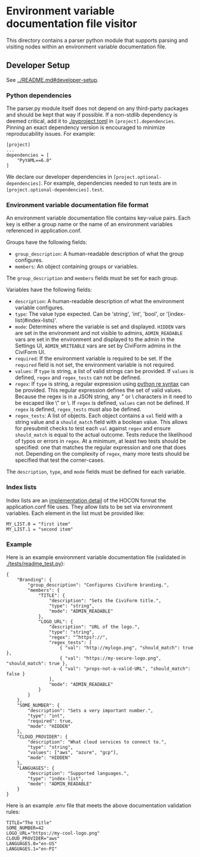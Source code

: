 # Environment variable documentation file visitor

This directory contains a parser python module that supports parsing and
visiting nodes within an environment variable documentation file.

## Developer Setup

See [../README.md#developer-setup](../README.md#developer-setup).

### Python dependencies

The parser.py module itself does not depend on any third-party packages and
should be kept that way if possible. If a non-stdlib dependency is deemed
critical, add it to [./pyproject.toml](./pyproject.toml) in
`[project].dependencies`. Pinning an exact dependency version is encouraged to
minimize reproducability issues. For example:

```
[project]
...
dependencies = [
    "PyYAML==6.0"
]
```

We declare our developer dependencies in `[project.optional-dependencies]`. For
example, dependencies needed to run tests are in
`[project.optional-dependencies].test`.

### Environment variable documentation file format

An environment variable documentation file contains key-value pairs. Each key
is either a group name or the name of an environment variables referenced in
application.conf.

Groups have the following fields:

- `group_description`: A human-readable description of what the group
  configures.
- `members`: An object containing groups or variables.

The `group_description` and `members` fields must be set for each group.

Variables have the following fields:

- `description`: A human-readable description of what the environment variable
  configures.
- `type`: The value type expected. Can be 'string', 'int', 'bool', or
  '[index-list(#index-lists)'.
- `mode`: Determines where the variable is set and displayed. `HIDDEN` vars are
  set in the environment and not visible to admins, `ADMIN_READABLE` vars are set
  in the environment and displayed to the admin in the Settings UI, `ADMIN_WRITEABLE`
  vars are set by CiviForm admins in the CiviForm UI.
- `required`: If the environment variable is required to be set. If the
  `required` field is not set, the environment variable is not required.
- `values`: If `type` is string, a list of valid strings can be provided. If
  `values` is defined, `regex` and `regex_tests` can not be defined.
- `regex`: If `type` is string, a regular expression using [python re
  syntax](https://docs.python.org/3/library/re.html#regular-expression-syntax)
  can be provided. This regular expression defines the set of valid values.
  Because the regex is in a JSON string, any " or \ characters in it need to be
  escaped like \\" or \\\. If `regex` is defined, `values` can not be defined.
  If `regex` is defined, `regex_tests` must also be defined.
- `regex_tests`: A list of objects. Each object contains a `val` field with a
  string value and a `should_match` field with a boolean value. This allows for
  presubmit checks to test each `val` against `regex` and ensure `should_match`
  is equal to the actual outcome. Tests reduce the likelihood of typos or
  errors in `regex`. At a minimum, at least two tests should be specified: one
  that matches the regular expression and one that does not. Depending on the
  complexity of `regex`, many more tests should be specified that test the
  corner-cases.

The `description`, `type`, and `mode` fields must be defined for each variable.

### Index lists

Index lists are an [implementation
detail](https://github.com/lightbend/config/blob/main/HOCON.md#conversion-of-numerically-indexed-objects-to-arrays)
of the HOCON format the application.conf file uses. They allow lists to be set
via environment variables. Each element in the list must be provided like:

```
MY_LIST.0 = "first item"
MY_LIST.1 = "second item"
```

### Example

Here is an example environment variable documentation file (validated in
[./tests/readme_test.py](./tests/readme_test.py)):

```env-var-docs-file-example
{
    "Branding": {
        "group_description": "Configures CiviForm branding.",
        "members": {
            "TITLE": {
                "description": "Sets the CiviForm title.",
                "type": "string",
                "mode": "ADMIN_READABLE"
            },
            "LOGO_URL": {
                "description": "URL of the logo.",
                "type": "string",
                "regex": "^https?://",
                "regex_tests": [
                    { "val": "http://mylogo.png", "should_match": true },
                    { "val": "https://my-secure-logo.png", "should_match": true },
                    { "val": "props-not-a-valid-URL", "should_match": false }
                ],
                "mode": "ADMIN_READABLE"
            }
        }
    },
    "SOME_NUMBER": {
        "description": "Sets a very important number.",
        "type": "int",
        "required": true,
        "mode": "HIDDEN"
    },
    "CLOUD_PROVIDER": {
        "description": "What cloud services to connect to.",
        "type": "string",
        "values": ["aws", "azure", "gcp"],
        "mode": "HIDDEN"
    },
    "LANGUAGES": {
        "description": "Supported languages.",
        "type": "index-list",
        "mode": "ADMIN_READABLE"
    }
}
```

Here is an example .env file that meets the above documentation validation rules:

```
TITLE="The title"
SOME_NUMBER=42
LOGO_URL="https://my-cool-logo.png"
CLOUD_PROVIDER="aws"
LANGUAGES.0="en-US"
LANGUAGES.1="en-PI"
```
